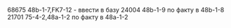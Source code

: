 68675	48b-1-7,FK7-12 - 	ввести в базу
24004	48b-1-9				по факту в 48b-1-8
21701	75-4-2,48a-1-2		по факту в 48a-1-2
